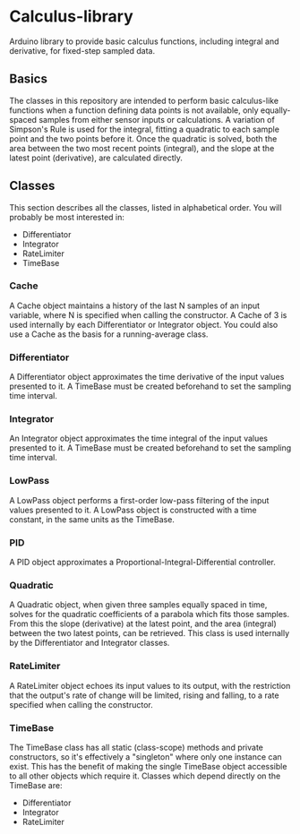 # Calculus-library
Arduino library to provide basic calculus functions, including integral and derivative, for fixed-step sampled data.

## Basics
The classes in this repository are intended to perform basic calculus-like functions when a function defining data points is not available, only equally-spaced samples from either sensor inputs or calculations.  A variation of Simpson's Rule is used for the integral, fitting a quadratic to each sample point and the two points before it.  Once the quadratic is solved, both the area between the two most recent points (integral), and the slope at the latest point (derivative), are calculated directly.

## Classes
This section describes all the classes, listed in alphabetical order.  You will probably be most interested in:
- Differentiator
- Integrator
- RateLimiter
- TimeBase

### Cache
A Cache object maintains a history of the last N samples of an input variable, where N is specified when calling the constructor.  A Cache of 3 is used internally by each Differentiator or Integrator object.  You could also use a Cache as the basis for a running-average class.

### Differentiator
A Differentiator object approximates the time derivative of the input values presented to it.  A TimeBase must be created beforehand to set the sampling time interval.

### Integrator
An Integrator object approximates the time integral of the input values presented to it.  A TimeBase must be created beforehand to set the sampling time interval.

### LowPass
A LowPass object performs a first-order low-pass filtering of the input values presented to it.  A LowPass object is constructed with a time constant, in the same units as the TimeBase.

### PID
A PID object approximates a Proportional-Integral-Differential controller.

### Quadratic
A Quadratic object, when given three samples equally spaced in time, solves for the quadratic coefficients of a parabola which fits those samples.  From this the slope (derivative) at the latest point, and the area (integral) between the two latest points, can be retrieved.  This class is used internally by the Differentiator and Integrator classes.

### RateLimiter
A RateLimiter object echoes its input values to its output, with the restriction that the output's rate of change will be limited, rising and falling, to a rate specified when calling the constructor.

### TimeBase
The TimeBase class has all static (class-scope) methods and private constructors, so it's effectively a "singleton" where only one instance can exist.  This has the benefit of making the single TimeBase object accessible to all other objects which require it.  Classes which depend directly on the TimeBase are:
- Differentiator
- Integrator
- RateLimiter

